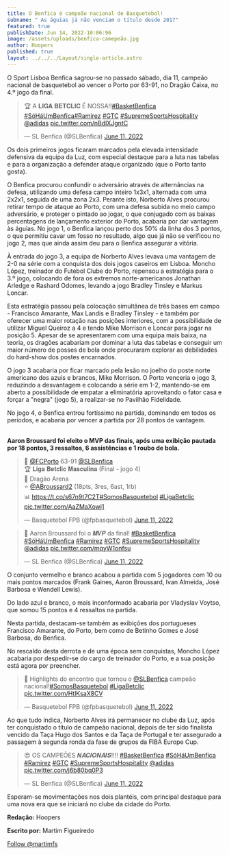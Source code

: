 ```yaml
---
title: O Benfica é campeão nacional de Basquetebol!
subname: " As águias já não venciam o título desde 2017"
featured: true
publishDate: Jun 14, 2022-10:06:96
image: /assets/uploads/benfica-camepeão.jpg
author: Hoopers
published: true
layout: ../../../Layout/single-article.astro
---
```


<!--StartFragment-->

O Sport Lisboa Benfica sagrou-se no passado sábado, dia 11, campeão nacional de basquetebol ao vencer o Porto por 63-91, no Dragão Caixa, no 4.º jogo da final.

<blockquote class="twitter-tweet"><p lang="pt" dir="ltr">🏆 A 𝐋𝐈𝐆𝐀 𝐁𝐄𝐓𝐂𝐋𝐈𝐂 É NOSSA!!<a href="https://twitter.com/hashtag/BasketBenfica?src=hash&amp;ref_src=twsrc%5Etfw">#BasketBenfica</a> <a href="https://twitter.com/hashtag/S%C3%B3H%C3%A1UmBenfica?src=hash&amp;ref_src=twsrc%5Etfw">#SóHáUmBenfica</a><a href="https://twitter.com/hashtag/Ramirez?src=hash&amp;ref_src=twsrc%5Etfw">#Ramirez</a> <a href="https://twitter.com/hashtag/GTC?src=hash&amp;ref_src=twsrc%5Etfw">#GTC</a> <a href="https://twitter.com/hashtag/SupremeSportsHospitality?src=hash&amp;ref_src=twsrc%5Etfw">#SupremeSportsHospitality</a> <a href="https://twitter.com/adidas?ref_src=twsrc%5Etfw">@adidas</a> <a href="https://t.co/nBdlXJgntC">pic.twitter.com/nBdlXJgntC</a></p>&mdash; SL Benfica (@SLBenfica) <a href="https://twitter.com/SLBenfica/status/1535656797813473281?ref_src=twsrc%5Etfw">June 11, 2022</a></blockquote> <script async src="https://platform.twitter.com/widgets.js" charset="utf-8"></script>

Os dois primeiros jogos ficaram marcados pela elevada intensidade defensiva da equipa da Luz, com especial destaque para a luta nas tabelas e para a organização a defender ataque organizado (que o Porto tanto gosta).

O Benfica procurou confundir o adversário através de alternâncias na defesa, utilizando uma defesa campo inteiro 1x3x1, alternada com uma 2x2x1, seguida de uma zona 2x3. Perante isto, Norberto Alves procurou retirar tempo de ataque ao Porto, com uma defesa subida no meio campo adversário, e proteger o pintado ao jogar, o que conjugado com as baixas percentagens de lançamento exterior do Porto, acabaria por dar vantagem às águias. No jogo 1, o Benfica lançou perto dos 50% da linha dos 3 pontos, o que permitiu cavar um fosso no resultado, algo que já não se verificou no jogo 2, mas que ainda assim deu para o Benfica assegurar a vitória.

À entrada do jogo 3, a equipa de Norberto Alves levava uma vantagem de 2-0 na série com a conquista dos dois jogos caseiros em Lisboa. Moncho López, treinador do Futebol Clube do Porto, repensou a estratégia para o 3.º jogo, colocando de fora os extremos norte-americanos Jonathan Arledge e Rashard Odomes, levando a jogo Bradley Tinsley e Markus Loncar.

Esta estratégia passou pela colocação simultânea de três bases em campo - Francisco Amarante, Max Landis e Bradley Tinsley - e também por oferecer uma maior rotação nas posições interiores, com a possibilidade de utilizar Miguel Queiroz a 4 e tendo Mike Morrison e Loncar para jogar na posição 5. Apesar de se apresentarem com uma equipa mais baixa, na teoria, os dragões acabariam por dominar a luta das tabelas e conseguir um maior número de posses de bola onde procuraram explorar as debilidades do hard-show dos postes encarnados.

O jogo 3 acabaria por ficar marcado pela lesão no joelho do poste norte americano dos azuis e brancos, Mike Morrison. O Porto venceria o jogo 3, reduzindo a desvantagem e colocando a série em 1-2, mantendo-se em aberto a possibilidade de empatar a eliminatória aproveitando o fator casa e forçar a "negra" (jogo 5), a realizar-se no Pavilhão Fidelidade.

No jogo 4, o Benfica entrou fortíssimo na partida, dominando em todos os períodos, e acabaria por vencer a partida por 28 pontos de vantagem.

**\
Aaron Broussard foi eleito o MVP das finais, após uma exibição pautada por 18 pontos, 3 ressaltos, 6 assistências e 1 roubo de bola.** <!--StartFragment-->

<blockquote class="twitter-tweet"><p lang="pt" dir="ltr">🏀 <a href="https://twitter.com/FCPorto?ref_src=twsrc%5Etfw">@FCPorto</a> 63-91 <a href="https://twitter.com/SLBenfica?ref_src=twsrc%5Etfw">@SLBenfica</a> <br>🏆 𝐋𝐢𝐠𝐚 𝐁𝐞𝐭𝐜𝐥𝐢𝐜 𝐌𝐚𝐬𝐜𝐮𝐥𝐢𝐧𝐚 (Final - jogo 4)<br>📍 Dragão Arena<br>⭐ <a href="https://twitter.com/ABroussard2?ref_src=twsrc%5Etfw">@ABroussard2</a> (18pts, 3res, 6ast, 1rb)<br>📊 <a href="https://t.co/s67n9t7C2T">https://t.co/s67n9t7C2T</a><a href="https://twitter.com/hashtag/SomosBasquetebol?src=hash&amp;ref_src=twsrc%5Etfw">#SomosBasquetebol</a> <a href="https://twitter.com/hashtag/LigaBetclic?src=hash&amp;ref_src=twsrc%5Etfw">#LigaBetclic</a> <a href="https://t.co/AaZMaXowj1">pic.twitter.com/AaZMaXowj1</a></p>&mdash; Basquetebol FPB (@fpbasquetebol) <a href="https://twitter.com/fpbasquetebol/status/1535655432072609794?ref_src=twsrc%5Etfw">June 11, 2022</a></blockquote> <script async src="https://platform.twitter.com/widgets.js" charset="utf-8"></script>

<blockquote class="twitter-tweet"><p lang="fr" dir="ltr">🌟 Aaron Broussard foi o 𝑴𝑽𝑷 da final! <a href="https://twitter.com/hashtag/BasketBenfica?src=hash&amp;ref_src=twsrc%5Etfw">#BasketBenfica</a> <a href="https://twitter.com/hashtag/S%C3%B3H%C3%A1UmBenfica?src=hash&amp;ref_src=twsrc%5Etfw">#SóHáUmBenfica</a> <a href="https://twitter.com/hashtag/Ramirez?src=hash&amp;ref_src=twsrc%5Etfw">#Ramirez</a> <a href="https://twitter.com/hashtag/GTC?src=hash&amp;ref_src=twsrc%5Etfw">#GTC</a> <a href="https://twitter.com/hashtag/SupremeSportsHospitality?src=hash&amp;ref_src=twsrc%5Etfw">#SupremeSportsHospitality</a> <a href="https://twitter.com/adidas?ref_src=twsrc%5Etfw">@adidas</a> <a href="https://t.co/mqyW1onfsu">pic.twitter.com/mqyW1onfsu</a></p>&mdash; SL Benfica (@SLBenfica) <a href="https://twitter.com/SLBenfica/status/1535692088205099010?ref_src=twsrc%5Etfw">June 11, 2022</a></blockquote> <script async src="https://platform.twitter.com/widgets.js" charset="utf-8"></script>

O conjunto vermelho e branco acabou a partida com 5 jogadores com 10 ou mais pontos marcados (Frank Gaines, Aaron Broussard, Ivan Almeida, José Barbosa e Wendell Lewis).

Do lado azul e branco, o mais inconformado acabaria por Vladyslav Voytso, que somou 15 pontos e 4 ressaltos na partida.

Nesta partida, destacam-se também as exibições dos portugueses Francisco Amarante, do Porto, bem como de Betinho Gomes e José Barbosa, do Benfica.

No rescaldo desta derrota e de uma época sem conquistas, Moncho López acabaria por despedir-se do cargo de treinador do Porto, e a sua posição está agora por preencher.[](https://twitter.com/fcporto/status/1535728072120573952?s=21)

<blockquote class="twitter-tweet"><p lang="pt" dir="ltr">🎥 Highlights do encontro que tornou o <a href="https://twitter.com/SLBenfica?ref_src=twsrc%5Etfw">@SLBenfica</a> campeão nacional!<a href="https://twitter.com/hashtag/SomosBasquetebol?src=hash&amp;ref_src=twsrc%5Etfw">#SomosBasquetebol</a> <a href="https://twitter.com/hashtag/LigaBetclic?src=hash&amp;ref_src=twsrc%5Etfw">#LigaBetclic</a> <a href="https://t.co/HtlKsaX8CV">pic.twitter.com/HtlKsaX8CV</a></p>&mdash; Basquetebol FPB (@fpbasquetebol) <a href="https://twitter.com/fpbasquetebol/status/1535753757379678208?ref_src=twsrc%5Etfw">June 11, 2022</a></blockquote> <script async src="https://platform.twitter.com/widgets.js" charset="utf-8"></script>

Ao que tudo indica, Norberto Alves irá permanecer no clube da Luz, após ter conquistado o título de campeão nacional, depois de ter sido finalista vencido da Taça Hugo dos Santos e da Taça de Portugal e ter assegurado a passagem à segunda ronda da fase de grupos da FIBA Europe Cup.[](https://twitter.com/slbenfica/status/1535676936420220929?s=21)

<blockquote class="twitter-tweet"><p lang="pt" dir="ltr">😍 OS CAMPEÕES 𝑵𝑨𝑪𝑰𝑶𝑵𝑨𝑰𝑺!!!! <a href="https://twitter.com/hashtag/BasketBenfica?src=hash&amp;ref_src=twsrc%5Etfw">#BasketBenfica</a> <a href="https://twitter.com/hashtag/S%C3%B3H%C3%A1UmBenfica?src=hash&amp;ref_src=twsrc%5Etfw">#SóHáUmBenfica</a> <a href="https://twitter.com/hashtag/Ramirez?src=hash&amp;ref_src=twsrc%5Etfw">#Ramirez</a> <a href="https://twitter.com/hashtag/GTC?src=hash&amp;ref_src=twsrc%5Etfw">#GTC</a> <a href="https://twitter.com/hashtag/SupremeSportsHospitality?src=hash&amp;ref_src=twsrc%5Etfw">#SupremeSportsHospitality</a> <a href="https://twitter.com/adidas?ref_src=twsrc%5Etfw">@adidas</a> <a href="https://t.co/j6b80bq0P3">pic.twitter.com/j6b80bq0P3</a></p>&mdash; SL Benfica (@SLBenfica) <a href="https://twitter.com/SLBenfica/status/1535676936420220929?ref_src=twsrc%5Etfw">June 11, 2022</a></blockquote> <script async src="https://platform.twitter.com/widgets.js" charset="utf-8"></script>

Esperam-se movimentações nos dois plantéis, com principal destaque para uma nova era que se iniciará no clube da cidade do Porto.

**Redação:** Hoopers

**Escrito por:** Martim Figueiredo

<a href="https://twitter.com/martimfs?ref_src=twsrc%5Etfw" class="twitter-follow-button" data-show-count="false">Follow @martimfs</a><script async src="https://platform.twitter.com/widgets.js" charset="utf-8"></script>

<script async src="https://platform.twitter.com/widgets.js" charset="utf-8"></script>
